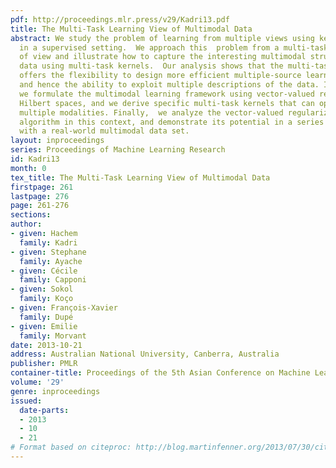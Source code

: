 ```yaml
---
pdf: http://proceedings.mlr.press/v29/Kadri13.pdf
title: The Multi-Task Learning View of Multimodal Data
abstract: We study the problem of learning from multiple views using kernel methods
  in a supervised setting.  We approach this  problem from a multi-task learning point
  of view and illustrate how to capture the interesting multimodal structure of the
  data using multi-task kernels.  Our analysis shows that the multi-task perspective
  offers the flexibility to design more efficient multiple-source learning algorithms,
  and hence the ability to exploit multiple descriptions of the data. In particular,
  we formulate the multimodal learning framework using vector-valued reproducing kernel
  Hilbert spaces, and we derive specific multi-task kernels that can operate over
  multiple modalities. Finally,  we analyze the vector-valued regularized least squares
  algorithm in this context, and demonstrate its potential in a series of experiments
  with a real-world multimodal data set.
layout: inproceedings
series: Proceedings of Machine Learning Research
id: Kadri13
month: 0
tex_title: The Multi-Task Learning View of Multimodal Data
firstpage: 261
lastpage: 276
page: 261-276
sections: 
author:
- given: Hachem
  family: Kadri
- given: Stephane
  family: Ayache
- given: Cécile
  family: Capponi
- given: Sokol
  family: Koço
- given: François-Xavier
  family: Dupé
- given: Emilie
  family: Morvant
date: 2013-10-21
address: Australian National University, Canberra, Australia
publisher: PMLR
container-title: Proceedings of the 5th Asian Conference on Machine Learning
volume: '29'
genre: inproceedings
issued:
  date-parts:
  - 2013
  - 10
  - 21
# Format based on citeproc: http://blog.martinfenner.org/2013/07/30/citeproc-yaml-for-bibliographies/
---
```

